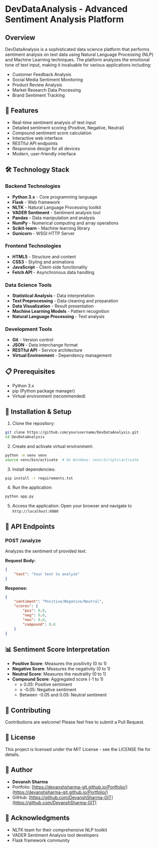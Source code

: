 # DevDataAnalysis - Advanced Sentiment Analysis Platform

## Overview
DevDataAnalysis is a sophisticated data science platform that performs sentiment analysis on text data using Natural Language Processing (NLP) and Machine Learning techniques. The platform analyzes the emotional tone of text input, making it invaluable for various applications including:
- Customer Feedback Analysis
- Social Media Sentiment Monitoring
- Product Review Analysis
- Market Research Data Processing
- Brand Sentiment Tracking

## 🚀 Features
- Real-time sentiment analysis of text input
- Detailed sentiment scoring (Positive, Negative, Neutral)
- Compound sentiment score calculation
- Interactive web interface
- RESTful API endpoints
- Responsive design for all devices
- Modern, user-friendly interface

## 🛠️ Technology Stack

### Backend Technologies
- **Python 3.x** - Core programming language
- **Flask** - Web framework
- **NLTK** - Natural Language Processing toolkit
- **VADER Sentiment** - Sentiment analysis tool
- **Pandas** - Data manipulation and analysis
- **NumPy** - Numerical computing and array operations
- **Scikit-learn** - Machine learning library
- **Gunicorn** - WSGI HTTP Server

### Frontend Technologies
- **HTML5** - Structure and content
- **CSS3** - Styling and animations
- **JavaScript** - Client-side functionality
- **Fetch API** - Asynchronous data handling

### Data Science Tools
- **Statistical Analysis** - Data interpretation
- **Text Preprocessing** - Data cleaning and preparation
- **Data Visualization** - Result presentation
- **Machine Learning Models** - Pattern recognition
- **Natural Language Processing** - Text analysis

### Development Tools
- **Git** - Version control
- **JSON** - Data interchange format
- **RESTful API** - Service architecture
- **Virtual Environment** - Dependency management

## 📋 Prerequisites
- Python 3.x
- pip (Python package manager)
- Virtual environment (recommended)

## 🔧 Installation & Setup

1. Clone the repository:
```bash
git clone https://github.com/yourusername/DevDataAnalysis.git
cd DevDataAnalysis
```

2. Create and activate virtual environment:
```bash
python -m venv venv
source venv/bin/activate  # On Windows: venv\Scripts\activate
```

3. Install dependencies:
```bash
pip install -r requirements.txt
```

4. Run the application:
```bash
python app.py
```

5. Access the application:
Open your browser and navigate to `http://localhost:8080`

## 🔄 API Endpoints

### POST /analyze
Analyzes the sentiment of provided text.

**Request Body:**
```json
{
    "text": "Your text to analyze"
}
```

**Response:**
```json
{
    "sentiment": "Positive/Negative/Neutral",
    "scores": {
        "pos": 0.0,
        "neg": 0.0,
        "neu": 0.0,
        "compound": 0.0
    }
}
```

## 📊 Sentiment Score Interpretation
- **Positive Score**: Measures the positivity (0 to 1)
- **Negative Score**: Measures the negativity (0 to 1)
- **Neutral Score**: Measures the neutrality (0 to 1)
- **Compound Score**: Aggregated score (-1 to 1)
  - ≥ 0.05: Positive sentiment
  - ≤ -0.05: Negative sentiment
  - Between -0.05 and 0.05: Neutral sentiment

## 🤝 Contributing
Contributions are welcome! Please feel free to submit a Pull Request.

## 📝 License
This project is licensed under the MIT License - see the LICENSE file for details.

## 👤 Author
- **Devansh Sharma**
- Portfolio: [https://devanshsharma-git.github.io/Portfolio/](https://devanshsharma-git.github.io/Portfolio/)
- GitHub: [https://github.com/DevanshSharma-GIT](https://github.com/DevanshSharma-GIT)

## 🙏 Acknowledgments
- NLTK team for their comprehensive NLP toolkit
- VADER Sentiment Analysis tool developers
- Flask framework community 